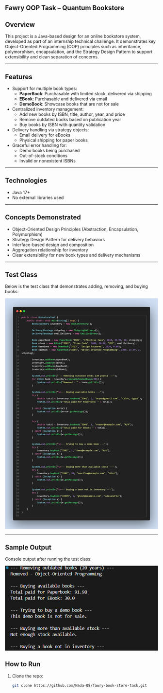 ## Fawry OOP Task – Quantum Bookstore

## Overview
This project is a Java-based design for an online bookstore system, developed as part of an internship technical challenge. It demonstrates key Object-Oriented Programming (OOP) principles such as inheritance, polymorphism, encapsulation, and the Strategy Design Pattern to support extensibility and clean separation of concerns.

---

## Features
- Support for multiple book types:
  - **PaperBook**: Purchasable with limited stock, delivered via shipping
  - **EBook**: Purchasable and delivered via email
  - **DemoBook**: Showcase books that are not for sale
- Centralized inventory management:
  - Add new books by ISBN, title, author, year, and price
  - Remove outdated books based on publication year
  - Buy books by ISBN with quantity validation
- Delivery handling via strategy objects:
  - Email delivery for eBooks
  - Physical shipping for paper books
- Graceful error handling for:
  - Demo books being purchased
  - Out-of-stock conditions
  - Invalid or nonexistent ISBNs

---

## Technologies
- Java 17+
- No external libraries used

---

## Concepts Demonstrated
- Object-Oriented Design Principles (Abstraction, Encapsulation, Polymorphism)
- Strategy Design Pattern for delivery behaviors
- Interface-based design and composition
- Aggregation relationship for inventory
- Clear extensibility for new book types and delivery mechanisms

---

## Test Class

Below is the test class that demonstrates adding, removing, and buying books:

![Test Class Screenshot](./screenshots/test-class.png?v=2)

---

## Sample Output

Console output after running the test class:

![Sample Output Screenshot](./screenshots/sample-output.png)



## How to Run
1. Clone the repo:
   ```bash
   git clone https://github.com/Nada-08/fawry-book-store-task.git

